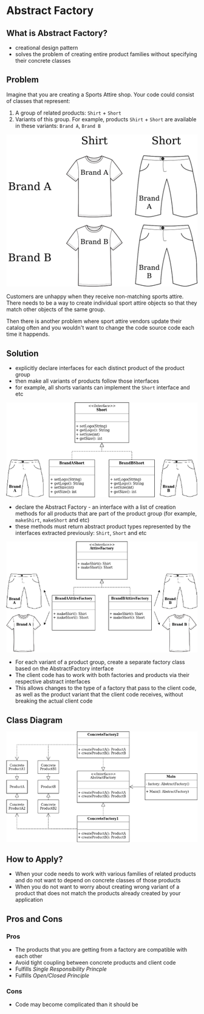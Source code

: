 # Abstract Factory

## What is Abstract Factory?

- creational design pattern
- solves the problem of creating entire product families without specifying their concrete classes

## Problem

Imagine that you are creating a Sports Attire shop. Your code could consist of classes that represent:
1. A group of related products: `Shirt` + `Short`
2. Variants of this group. For example, products `Shirt` + `Short` are available in these variants: `Brand A`, `Brand B`

![Problem](./assets/Abstract_Factory_Example.png "Problem")

Customers are unhappy when they receive non-matching sports attire. There needs to be a way to create individual sport attire objects so that they match other objects of the same group.

Then there is another problem where sport attire vendors update their catalog often and you wouldn't want to change the code source code each time it happends.

## Solution

- explicitly declare interfaces for each distinct product of the product group
- then make all variants of products follow those interfaces
- for example, all shorts variants can implement the `Short` interface and etc

![Single Class Hierarchy](./assets/Abstract_Factory_Example_Class_Diagram.png "Single Class Hierarchy")

- declare the Abstract Factory - an interface with a list of creation methods for all products that are part of the product group (for example, `makeShirt`, `makeShort` and etc)
- these methods must return abstract product types represented by the interfaces extracted previously: `Shirt`, `Short` and etc

![Concrete Factory](./assets/Abstract_Factory_Example_AttireFactory.png "Concrete Factory")

- For each variant of a product group, create a separate factory class based on the AbstractFactory interface
- The client code has to work with both factories and products via their respective abstract interfaces
- This allows changes to the type of a factory that pass to the client code, as well as the product variant that the client code receives, without breaking the actual client code

## Class Diagram

![Class Diagram](./assets/Abstract_Factory_Class_Diagram.png "Class Diagram")


## How to Apply?

- When your code needs to work with various families of related products and do not want to depend on concrete classes of those products
- When you do not want to worry about creating wrong variant of a product that does not match the products already created by your application

## Pros and Cons

### Pros

- The products that you are getting from a factory are compatible with each other
- Avoid tight coupling between concrete products and client code
- Fulfills *Single Responsibility Princple*
- Fulfills *Open/Closed Principle*

### Cons

- Code may become complicated than it should be